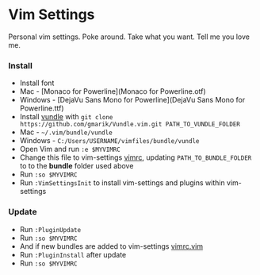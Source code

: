 # Vim Settings

Personal vim settings. Poke around. Take what you want. Tell me you love me.

### Install
- Install font
 - Mac - [Monaco for Powerline](Monaco for Powerline.otf)
 - Windows - [DejaVu Sans Mono for Powerline](DejaVu Sans Mono for Powerline.ttf)
- Install [vundle](https://github.com/gmarik/vundle) with ```git clone https://github.com/gmarik/Vundle.vim.git PATH_TO_VUNDLE_FOLDER```
 - Mac - ```~/.vim/bundle/vundle```
 - Windows - ```C:/Users/USERNAME/vimfiles/bundle/vundle```
- Open Vim and run ```:e $MYVIMRC```
- Change this file to vim-settings [vimrc](vimrc), updating ```PATH_TO_BUNDLE_FOLDER``` to to the **bundle** folder used above
- Run ```:so $MYVIMRC```
- Run ```:VimSettingsInit``` to install vim-settings and plugins within vim-settings

### Update
- Run ```:PluginUpdate```
- Run ```:so $MYVIMRC```
- And if new bundles are added to vim-settings [vimrc.vim](vimrc.vim)
 - Run ```:PluginInstall``` after update
 - Run ```:so $MYVIMRC```
